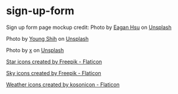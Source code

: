 # sign-up-form
Sign up form page mockup
credit:
Photo by <a href="https://unsplash.com/@eags_?utm_source=unsplash&utm_medium=referral&utm_content=creditCopyText">Eagan Hsu</a> on <a href="https://unsplash.com/s/photos/sky-film?utm_source=unsplash&utm_medium=referral&utm_content=creditCopyText">Unsplash</a>
  
  Photo by <a href="https://unsplash.com/@yangchihshih?utm_source=unsplash&utm_medium=referral&utm_content=creditCopyText">Young Shih</a> on <a href="https://unsplash.com/s/photos/sky-film?utm_source=unsplash&utm_medium=referral&utm_content=creditCopyText">Unsplash</a>
  
  Photo by <a href="https://unsplash.com/@xaze?utm_source=unsplash&utm_medium=referral&utm_content=creditCopyText">x</a> on <a href="https://unsplash.com/s/photos/sky?utm_source=unsplash&utm_medium=referral&utm_content=creditCopyText">Unsplash</a>
  
  <a href="https://www.flaticon.com/free-icons/star" title="star icons">Star icons created by Freepik - Flaticon</a>

  <a href="https://www.flaticon.com/free-icons/sky" title="sky icons">Sky icons created by Freepik - Flaticon</a>

  <a href="https://www.flaticon.com/free-icons/weather" title="weather icons">Weather icons created by kosonicon - Flaticon</a>